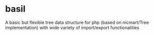 # basil
A basic but flexible tree data structure for php (based on nicmart/Tree implementation) with wide variety of import/export functionalities
